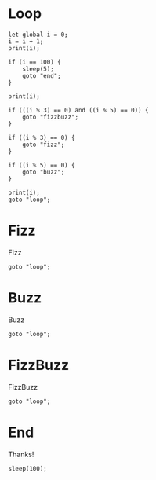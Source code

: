# Loop

```rundown
let global i = 0;
i = i + 1;
print(i);

if (i == 100) {
    sleep(5);
    goto "end";
}

print(i);

if (((i % 3) == 0) and ((i % 5) == 0)) {
    goto "fizzbuzz";
}

if ((i % 3) == 0) {
    goto "fizz";
}

if ((i % 5) == 0) {
    goto "buzz";
}

print(i);
goto "loop";
```

# Fizz

Fizz

```rundown
goto "loop";
```

# Buzz

Buzz

```rundown
goto "loop";
```

# FizzBuzz

FizzBuzz

```rundown
goto "loop";
```

# End

Thanks!

```rundown
sleep(100);
```
